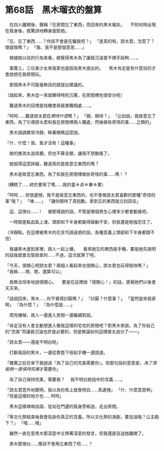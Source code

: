 # 第68話　黑木瑠衣的盤算

　在四人離開後，聲稱「在房間忘了東西」而回來的黑木瑠衣。
　不知何時出現在我身後，我驚訝地轉身面對她。

「忘、忘了東西……？你該不會是在騙我吧？」
「是真的啦，諒太君。怎麼了？懷疑我嗎？」
「我、我不是那個意思……」

　根據她以往的行為來看，總覺得黑木為了讓我沉淪會不擇手段啊……。

　事實上，三位美少女來我家也是因為黑木提出的。
　黑木肯定是有什麼目的才會說想在我房間玩。

　那個黑木不可能毫無目的就提出建議的。

（說起來，黑木從一來就顯得特別沉著，在房間裡也很安分呢）

　難道黑木的目標是找機會與我單獨相處……。

「呵呵……難道諒太君在*期待什麼*嗎？」
「期、期待？」
「比如說，我故意忘了東西，為了引導諒太君和我在房間裡兩人獨處，然後做些奇怪的事……之類的」

　黑木語調異常冷靜，眯著眼睛這麼說。

「什、什麼！我、我才沒有！這種事」

　她的推測太過具體，但也不算全錯，讓我不禁動搖了。

　她說得這麼詳細，難道真的是故意忘東西的嗎？

　黑木是故意忘東西，為了和我在房間裡做些奇怪的事……嗎！？

（糟糕了……終於要來了嗎……我的童☆貞☆畢☆業）

「呵呵……但很遺憾。我不是故意忘東西的，也不會做諒太君喜歡的那種"奇怪的事"哦？」
「咦……」
「讓你期待了真抱歉。拿到忘的東西就立刻回去」

　這、這傢伙……！
　被那樣說的話，不管是哪個男生心裡多少都會動搖吧。

　一時間差點血氣上湧，頭部和下半身都變得躁動不安，但我還是勉強忍住了。

（冷靜點。在這裡被黑木的花言巧語迷惑的話，各種意義上頭部和下半身都撐不住）

　我讓黑木進到家裡，兩人一起上樓。
　看來她忘的東西是手機，要是她先說明的話我就會去幫她拿的……不過，這次就算了吧。

「今天，很開心吧諒太君？兩個人看起來也很開心，諒太君也玩得愉快嗎？」
「我嘛……嗯、嗯，還算可以」

　我無法坦率地說很開心。
　要是在這裡說「很開心！」的話，感覺她們以後會天天來。

「話說回來，黑木……你不覺得討厭嗎？」
「討厭？什麼事？」
「當然是來我家啊」
「為什麼？」
「為什麼是……」

　爬完樓梯，兩人一邊進入房間一邊繼續對話。

「肯定沒有人會主動想進入像我這樣的宅宅的房間吧？對黑木來說，為了你自己的"完美"而讓我沉淪也許是必要的，但是無論如何這樣做太過分了——」

「諒太君——還是不明白呢」

　打斷我話的黑木，一邊從靠墊下撿起手機一邊說道。

「確實之前在傘下我說過『為了自己的完美需要你』。但那句話的意思是，*為了我能夠一直保持完美*才需要你」

　為了自己保持完美，需要我？
　我不明白她話中的含義……。

「諒太君意外地聰明，我以為你馬上就會明白……真遺憾」
「什、什麼意思啊」
「但是這樣的地方也……呵呵」

　黑木這樣喃喃自語，從站在門邊的我身旁經過，走出房間。

「等文化祭結束後我會告訴你真正的含義。所以文化祭的演劇，要加油哦？公主殿下？」
「哦……哦」

　雖然一直在意黑木那深意中又帶著深意的發言，但我還是目送她離開了。

　黑木那傢伙……應該不會再忘東西了吧……？